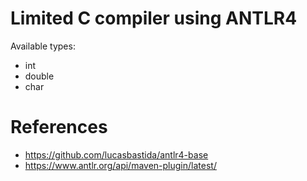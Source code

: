 # Limited C compiler using ANTLR4

Available types:
- int
- double
- char


# References
- https://github.com/lucasbastida/antlr4-base
- https://www.antlr.org/api/maven-plugin/latest/